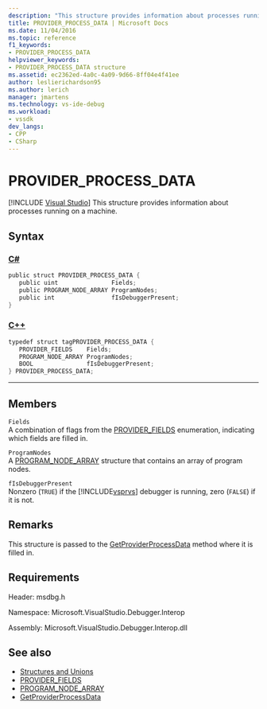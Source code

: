 ```yaml
---
description: "This structure provides information about processes running on a machine."
title: PROVIDER_PROCESS_DATA | Microsoft Docs
ms.date: 11/04/2016
ms.topic: reference
f1_keywords:
- PROVIDER_PROCESS_DATA
helpviewer_keywords:
- PROVIDER_PROCESS_DATA structure
ms.assetid: ec2362ed-4a0c-4a09-9d66-8ff04e4f41ee
author: leslierichardson95
ms.author: lerich
manager: jmartens
ms.technology: vs-ide-debug
ms.workload:
- vssdk
dev_langs:
- CPP
- CSharp
---
```

# PROVIDER_PROCESS_DATA

 [!INCLUDE [Visual Studio](~/includes/applies-to-version/vs-windows-only.md)]
This structure provides information about processes running on a machine.

## Syntax

### [C#](#tab/csharp)
```csharp
public struct PROVIDER_PROCESS_DATA {
   public uint               Fields;
   public PROGRAM_NODE_ARRAY ProgramNodes;
   public int                fIsDebuggerPresent;
}
```
### [C++](#tab/cpp)
```cpp
typedef struct tagPROVIDER_PROCESS_DATA {
   PROVIDER_FIELDS    Fields;
   PROGRAM_NODE_ARRAY ProgramNodes;
   BOOL               fIsDebuggerPresent;
} PROVIDER_PROCESS_DATA;
```
---

## Members
 `Fields`\
 A combination of flags from the [PROVIDER_FIELDS](../../../extensibility/debugger/reference/provider-fields.md) enumeration, indicating which fields are filled in.

 `ProgramNodes`\
 A [PROGRAM_NODE_ARRAY](../../../extensibility/debugger/reference/program-node-array.md) structure that contains an array of program nodes.

 `fIsDebuggerPresent`\
 Nonzero (`TRUE`) if the [!INCLUDE[vsprvs](../../../code-quality/includes/vsprvs_md.md)] debugger is running, zero (`FALSE`) if it is not.

## Remarks
 This structure is passed to the [GetProviderProcessData](../../../extensibility/debugger/reference/idebugprogramprovider2-getproviderprocessdata.md) method where it is filled in.

## Requirements
 Header: msdbg.h

 Namespace: Microsoft.VisualStudio.Debugger.Interop

 Assembly: Microsoft.VisualStudio.Debugger.Interop.dll

## See also
- [Structures and Unions](../../../extensibility/debugger/reference/structures-and-unions.md)
- [PROVIDER_FIELDS](../../../extensibility/debugger/reference/provider-fields.md)
- [PROGRAM_NODE_ARRAY](../../../extensibility/debugger/reference/program-node-array.md)
- [GetProviderProcessData](../../../extensibility/debugger/reference/idebugprogramprovider2-getproviderprocessdata.md)
